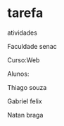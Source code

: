 # tarefa
atividades

Faculdade senac

Curso:Web

Alunos:

Thiago souza 

Gabriel felix

Natan braga
